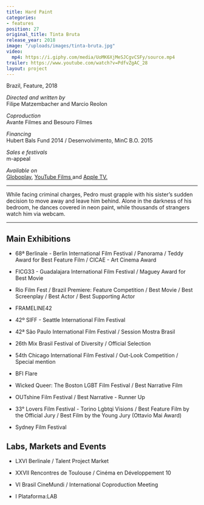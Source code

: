 ```yaml
---
title: Hard Paint
categories:
- features
position: 27
original_title: Tinta Bruta
release_year: 2018
image: "/uploads/images/tinta-bruta.jpg"
video:
  mp4: https://i.giphy.com/media/UoMK6XjMeSJCgvCSFy/source.mp4
trailer: https://www.youtube.com/watch?v=PdfvZgAC_28
layout: project
---
```


Brazil, Feature, 2018

*Directed and written by*\
Filipe Matzembacher and Marcio Reolon

*Coproduction*\
Avante Filmes and Besouro Filmes

*Financing*\
Hubert Bals Fund 2014 / Desenvolvimento, MinC B.O. 2015

*Sales e festivals*\
m-appeal

*Available on*\
[Globoplay](https://globoplay.globo.com/tinta-bruta/t/LvqRzDPsz9/), [YouTube Films ](https://www.youtube.com/watch?v=qOOk51Uhxl4) and [Apple TV.](https://tv.apple.com/br/movie/tinta-bruta/umc.cmc.5pafjnbt5ij9je70c0i2aurrr)

---

While facing criminal charges, Pedro must grapple with his sister’s sudden decision to move away and leave him behind. Alone in the darkness of his bedroom, he dances covered in neon paint, while thousands of strangers watch him via webcam.

---

## Main Exhibitions

* 68ª Berlinale - Berlin International Film Festival / Panorama / Teddy Award for Best Feature Film / CICAE - Art Cinema Award

* FICG33 - Guadalajara International Film Festival / Maguey Award for Best Movie

* Rio Film Fest / Brazil Premiere: Feature Competition / Best Movie / Best Screenplay / Best Actor / Best Supporting Actor

* FRAMELINE42

* 42º SIFF - Seattle International Film Festival

* 42ª São Paulo International Film Festival / Session Mostra Brasil

* 26th Mix Brasil Festival of Diversity / Official Selection

* 54th Chicago International Film Festival / Out-Look Competition / Special mention

* BFI Flare

* Wicked Queer: The Boston LGBT Film Festival / Best Narrative Film

* OUTshine Film Festival / Best Narrative - Runner Up

* 33° Lovers Film Festival - Torino Lgbtqi Visions / Best Feature Film by the Official Jury / Best Film by the Young Jury (Ottavio Mai Award)

* Sydney Film Festival

## Labs, Markets and Events

* LXVI Berlinale / Talent Project Market

* XXVII Rencontres de Toulouse / Cinéma en Développement 10

* VI Brasil CineMundi / International Coproduction Meeting

* I Plataforma:LAB